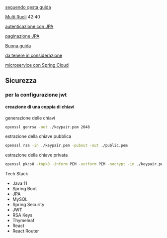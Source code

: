 [seguendo qesta guida](https://www.youtube.com/watch?v=KYNR5js2cXE)

[Multi Ruoli](https://www.youtube.com/watch?v=ErwPP7xLwDY)
42:40

[autenticazione con JPA](https://www.youtube.com/watch?v=awcCiqBO36E)

[paginazione JPA](https://www.danvega.dev/blog/2022/05/12/spring-data-jpa-pagination/)

[Buona guida](https://www.baeldung.com/role-and-privilege-for-spring-security-registration)

[da tenere in considerazione](https://stackoverflow.com/questions/44046154/multiple-home-pages-for-different-roles-in-spring-security)

[microservice con Spring Cloud](https://www.youtube.com/watch?v=p485kUNpPvE)


## Sicurezza
### per la configurazione jwt
#### creazione di una coppia di chiavi

generazione delle chiavi
```bash
openssl genrsa -out ./keypair.pem 2048
```

estrazione della chiave pubblica
```bash
openssl rsa -in ./keypair.pem -pubout -out ./public.pem
```

estrazione della chiave privata
```bash
openssl pkcs8 -topk8 -inform PEM -outform PEM -nocrypt -in ./keypair.pem -out ./private.pem
```

Tech Stack
- Java 11
- Spring Boot
- JPA
- MySQL
- Spring Security
- JWT
- RSA Keys
- Thymeleaf
- React
- React Router

